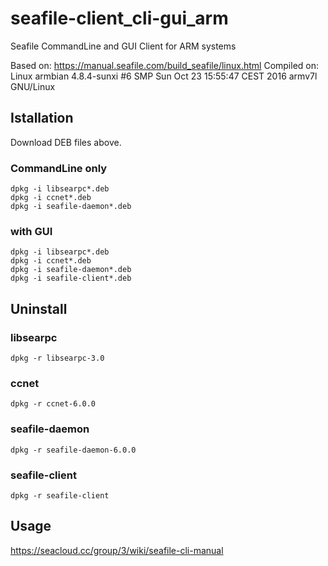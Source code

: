 # seafile-client_cli-gui_arm
Seafile CommandLine and GUI Client for ARM systems

Based on: https://manual.seafile.com/build_seafile/linux.html
Compiled on: Linux armbian 4.8.4-sunxi #6 SMP Sun Oct 23 15:55:47 CEST 2016 armv7l GNU/Linux

## Istallation

Download DEB files above.

### CommandLine only
```
dpkg -i libsearpc*.deb
dpkg -i ccnet*.deb
dpkg -i seafile-daemon*.deb
```

### with GUI
```
dpkg -i libsearpc*.deb
dpkg -i ccnet*.deb
dpkg -i seafile-daemon*.deb
dpkg -i seafile-client*.deb
```

## Uninstall
### libsearpc
```
dpkg -r libsearpc-3.0
```
### ccnet
```
dpkg -r ccnet-6.0.0
```
### seafile-daemon
```
dpkg -r seafile-daemon-6.0.0
```
### seafile-client
```
dpkg -r seafile-client
```

## Usage
https://seacloud.cc/group/3/wiki/seafile-cli-manual
